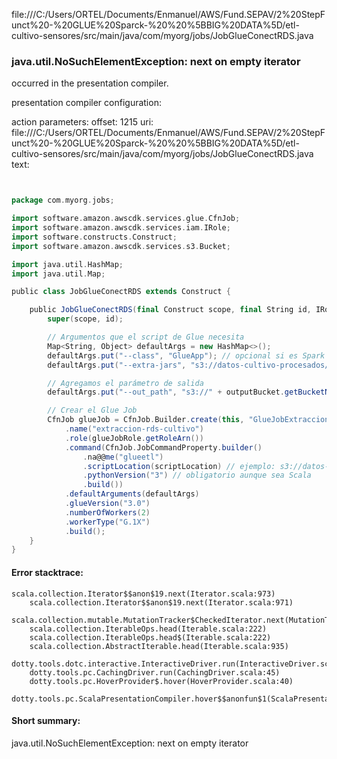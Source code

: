 file:///C:/Users/ORTEL/Documents/Enmanuel/AWS/Fund.SEPAV/2%20StepFunct%20-%20GLUE%20Sparck-%20%20%5BBIG%20DATA%5D/etl-cultivo-sensores/src/main/java/com/myorg/jobs/JobGlueConectRDS.java
### java.util.NoSuchElementException: next on empty iterator

occurred in the presentation compiler.

presentation compiler configuration:


action parameters:
offset: 1215
uri: file:///C:/Users/ORTEL/Documents/Enmanuel/AWS/Fund.SEPAV/2%20StepFunct%20-%20GLUE%20Sparck-%20%20%5BBIG%20DATA%5D/etl-cultivo-sensores/src/main/java/com/myorg/jobs/JobGlueConectRDS.java
text:
```scala


package com.myorg.jobs;

import software.amazon.awscdk.services.glue.CfnJob;
import software.amazon.awscdk.services.iam.IRole;
import software.constructs.Construct;
import software.amazon.awscdk.services.s3.Bucket;

import java.util.HashMap;
import java.util.Map;

public class JobGlueConectRDS extends Construct {

    public JobGlueConectRDS(final Construct scope, final String id, IRole glueJobRole, Bucket outputBucket, String scriptLocation) {
        super(scope, id);

        // Argumentos que el script de Glue necesita
        Map<String, Object> defaultArgs = new HashMap<>();
        defaultArgs.put("--class", "GlueApp"); // opcional si es Spark Scala
        defaultArgs.put("--extra-jars", "s3://datos-cultivo-procesados/drivers/mysql-connector-j-9.2.0.jar");

        // Agregamos el parámetro de salida
        defaultArgs.put("--out_path", "s3://" + outputBucket.getBucketName() + "/salida/");

        // Crear el Glue Job
        CfnJob glueJob = CfnJob.Builder.create(this, "GlueJobExtraccionRDS")
            .name("extraccion-rds-cultivo")
            .role(glueJobRole.getRoleArn())
            .command(CfnJob.JobCommandProperty.builder()
                .na@@me("glueetl")
                .scriptLocation(scriptLocation) // ejemplo: s3://datos-cultivo-procesados/scripts/glue-script.scala
                .pythonVersion("3") // obligatorio aunque sea Scala
                .build())
            .defaultArguments(defaultArgs)
            .glueVersion("3.0")
            .numberOfWorkers(2)
            .workerType("G.1X")
            .build();
    }
}

```



#### Error stacktrace:

```
scala.collection.Iterator$$anon$19.next(Iterator.scala:973)
	scala.collection.Iterator$$anon$19.next(Iterator.scala:971)
	scala.collection.mutable.MutationTracker$CheckedIterator.next(MutationTracker.scala:76)
	scala.collection.IterableOps.head(Iterable.scala:222)
	scala.collection.IterableOps.head$(Iterable.scala:222)
	scala.collection.AbstractIterable.head(Iterable.scala:935)
	dotty.tools.dotc.interactive.InteractiveDriver.run(InteractiveDriver.scala:164)
	dotty.tools.pc.CachingDriver.run(CachingDriver.scala:45)
	dotty.tools.pc.HoverProvider$.hover(HoverProvider.scala:40)
	dotty.tools.pc.ScalaPresentationCompiler.hover$$anonfun$1(ScalaPresentationCompiler.scala:389)
```
#### Short summary: 

java.util.NoSuchElementException: next on empty iterator